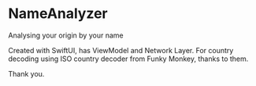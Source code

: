 # NameAnalyzer
Analysing your origin by your name

Created with SwiftUI, has ViewModel and Network Layer.
For country decoding using ISO country decoder from Funky Monkey, thanks to them.

Thank you.
